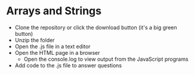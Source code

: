 # Arrays and Strings
* Clone the repository or click the download button (it's a big green button)
* Unzip the folder
* Open the .js file in a text editor
* Open the HTML page in a browser
	- Open the console.log to view output from the JavaScript programs
* Add code to the .js file to answer questions
